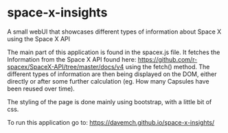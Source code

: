 # space-x-insights
A small webUI that showcases different types of information about Space X using the Space X API

The main part of this application is found in the spacex.js file. It fetches the Information from the Space X API found here: https://github.com/r-spacex/SpaceX-API/tree/master/docs/v4 using the fetch() method. 
The different types of information are then being displayed on the DOM, either directly or after some further calculation (eg. How many Capsules have
been reused over time).

The styling of the page is done mainly using bootstrap, with a little bit of css. 

To run this application go to: https://davemch.github.io/space-x-insights/
